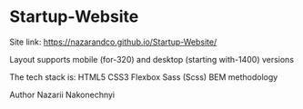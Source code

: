 # Startup-Website

Site link: https://nazarandco.github.io/Startup-Website/

Layout supports mobile (for-320) and desktop (starting with-1400) versions

The tech stack is:
HTML5
CSS3
Flexbox
Sass (Scss)
BEM methodology

Author
Nazarii Nakonechnyi
